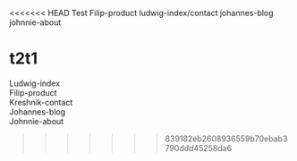 <<<<<<< HEAD
Test
Filip-product
ludwig-index/contact
johannes-blog
johnnie-about


t2t1
=======
Ludwig-index  
Filip-product  
Kreshnik-contact  
Johannes-blog  
Johnnie-about  
>>>>>>> 839182eb2608936559b70ebab3790ddd45258da6

